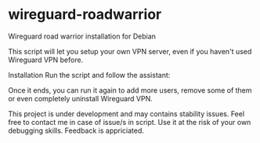 # wireguard-roadwarrior
Wireguard road warrior installation for Debian

This script will let you setup your own VPN server, even if you haven't used Wireguard VPN before.

Installation
Run the script and follow the assistant:


Once it ends, you can run it again to add more users, remove some of them or even completely uninstall Wireguard VPN.

This project is under development and may contains stability issues. Feel free to contact me in case of issue/s in script.
Use it at the risk of your own debugging skills.
Feedback is appriciated.